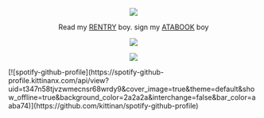   <p align="center"> <img src="https://i.postimg.cc/NfzQL4FP/leafy_down.png"> </p>
  
<p align="center"> Read my <a href="https://rentry.org/exentaser">RENTRY</a> boy. sign my <a href="https://aoiveae.atabook.org">ATABOOK</a> boy </p>

  <p align="center"> <img src="https://i.postimg.cc/vZxbnV68/leafy-up.png"> </p>

<p align="center"> <img src="https://i.postimg.cc/WbZZgxSL/wlc.png">   </p>
[![spotify-github-profile](https://spotify-github-profile.kittinanx.com/api/view?uid=t347n58tjvzwmecnsr68wrdy9&cover_image=true&theme=default&show_offline=true&background_color=2a2a2a&interchange=false&bar_color=aaba74)](https://github.com/kittinan/spotify-github-profile)
